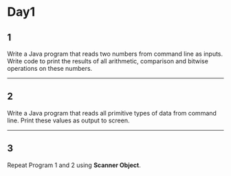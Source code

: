 # Day1

## 1
Write a Java program that reads two numbers from command line as inputs. Write code to print the results of all arithmetic, comparison and bitwise  operations on these numbers.

---

## 2 
Write a Java program that reads all primitive types of data from command line. Print these values as output to screen.

---

## 3

Repeat Program 1 and 2 using **Scanner Object**. 